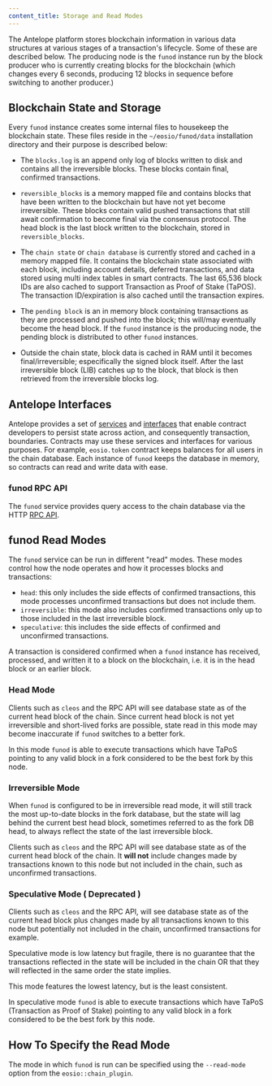 ```yaml
---
content_title: Storage and Read Modes
---
```


The Antelope platform stores blockchain information in various data structures at various stages of a transaction's lifecycle. Some of these are described below. The producing node is the `funod` instance run by the block producer who is currently creating blocks for the blockchain (which changes every 6 seconds, producing 12 blocks in sequence before switching to another producer.)

## Blockchain State and Storage

Every `funod` instance creates some internal files to housekeep the blockchain state. These files reside in the `~/eosio/funod/data` installation directory and their purpose is described below:

* The `blocks.log` is an append only log of blocks written to disk and contains all the irreversible blocks. These blocks contain final, confirmed transactions.
* `reversible_blocks` is a memory mapped file and contains blocks that have been written to the blockchain but have not yet become irreversible. These blocks contain valid pushed transactions that still await confirmation to become final via the consensus protocol. The head block is the last block written to the blockchain, stored in `reversible_blocks`.
* The `chain state` or `chain database` is currently stored and cached in a memory mapped file. It contains the blockchain state associated with each block, including account details, deferred transactions, and data stored using multi index tables in smart contracts. The last 65,536 block IDs are also cached to support Transaction as Proof of Stake (TaPOS). The transaction ID/expiration is also cached until the transaction expires.

* The `pending block` is an in memory block containing transactions as they are processed and pushed into the block; this will/may eventually become the head block. If the `funod` instance is the producing node, the pending block is distributed to other `funod` instances.
* Outside the chain state, block data is cached in RAM until it becomes final/irreversible; especifically the signed block itself. After the last irreversible block (LIB) catches up to the block, that block is then retrieved from the irreversible blocks log.

## Antelope Interfaces

Antelope provides a set of [services](../../) and [interfaces](https://docs.eosnetwork.com/cdt/latest/reference/Files/) that enable contract developers to persist state across action, and consequently transaction, boundaries. Contracts may use these services and interfaces for various purposes. For example, `eosio.token` contract keeps balances for all users in the chain database. Each instance of `funod` keeps the database in memory, so contracts can read and write data with ease.

### funod RPC API

The `funod` service provides query access to the chain database via the HTTP [RPC API](../05_rpc_apis/index.md).

## funod Read Modes

The `funod` service can be run in different "read" modes. These modes control how the node operates and how it processes blocks and transactions:

- `head`: this only includes the side effects of confirmed transactions, this mode processes unconfirmed transactions but does not include them.
- `irreversible`: this mode also includes confirmed transactions only up to those included in the last irreversible block.
- `speculative`: this includes the side effects of confirmed and unconfirmed transactions.

A transaction is considered confirmed when a `funod` instance has received, processed, and written it to a block on the blockchain, i.e. it is in the head block or an earlier block.

### Head Mode

Clients such as `cleos` and the RPC API will see database state as of the current head block of the chain.  Since current head block is not yet irreversible and short-lived forks are possible, state read in this mode may become inaccurate  if `funod` switches to a better fork.  

In this mode `funod` is able to execute transactions which have TaPoS pointing to any valid block in a fork considered to be the best fork by this node.

### Irreversible Mode

When `funod` is configured to be in irreversible read mode, it will still track the most up-to-date blocks in the fork database, but the state will lag behind the current best head block, sometimes referred to as the fork DB head, to always reflect the state of the last irreversible block.

Clients such as `cleos` and the RPC API will see database state as of the current head block of the chain. It **will not** include changes made by transactions known to this node but not included in the chain, such as unconfirmed transactions.

### Speculative Mode ( Deprecated )

Clients such as `cleos` and the RPC API, will see database state as of the current head block plus changes made by all transactions known to this node but potentially not included in the chain, unconfirmed transactions for example.

Speculative mode is low latency but fragile, there is no guarantee that the transactions reflected in the state will be included in the chain OR that they will reflected in the same order the state implies.

This mode features the lowest latency, but is the least consistent.

In speculative mode `funod` is able to execute transactions which have TaPoS (Transaction as Proof of Stake) pointing to any valid block in a fork considered to be the best fork by this node.

## How To Specify the Read Mode

The mode in which `funod` is run can be specified using the `--read-mode` option from the `eosio::chain_plugin`.
